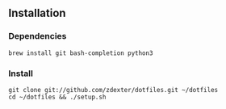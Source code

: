 ## Installation

### Dependencies

```
brew install git bash-completion python3
```

### Install

```
git clone git://github.com/zdexter/dotfiles.git ~/dotfiles
cd ~/dotfiles && ./setup.sh
```
